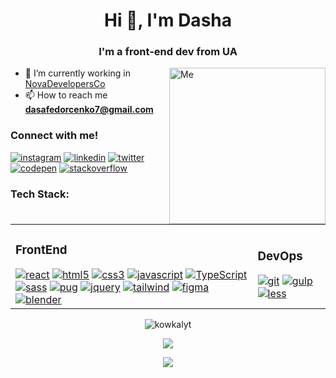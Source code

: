 <h1 align="center">Hi 👋, I'm Dasha</h1>
<h3 align="center">I'm a front-end dev from UA</h3>
<img align="right" alt="Me" width="250" src="https://cdn.dribbble.com/users/1857592/screenshots/3848396/character-typing.gif">

- 🔭 I’m currently working in [NovaDevelopersCo](https://github.com/NovaDevelopersCo)
- 📫 How to reach me **dasafedorcenko7@gmail.com**

<h3 align="left">Connect with me!</h3>
<p align="left">
<a href="https://instagram.com/dasha_fedorchenko_" target="blank"><img src="https://skillicons.dev/icons?i=instagram" alt="instagram" /></a>
<a href="https://fb.com/дарья федорченко" target="blank"<img src="https://skillicons.dev/icons?i=fb" alt="facebook" /></a>
<a href="https://www.linkedin.com/in/dasha-fedorchenko-3b294a290/" target="blank"><img src="https://skillicons.dev/icons?i=linkedin" alt="linkedin" /></a>
<a href="https://twitter.com/fedorchenko dasha" target="blank"><img src="https://skillicons.dev/icons?i=twitter" alt="twitter" /></a>
<a href="https://codepen.io/kowkaLYT" target="_blank" rel="noreferrer"><img src="https://skillicons.dev/icons?i=codepen" alt="codepen" /></a>
<a href="https://stackexchange.com/users/36801597/dasha" target="blank rel="noreferrer"><img src="https://skillicons.dev/icons?i=stackoverflow" alt="stackoverflow" /></a>
</p>

<h3 align="left">Tech Stack:</h3>
<table>
  <tr>
<p align="left"> 
 <td>
  <h3> FrontEnd </h3>
  <a href="https://reactjs.org/" target="_blank"><img src="https://skillicons.dev/icons?i=react" alt="react" /></a>
  <a href="https://www.w3.org/html/" target="_blank" rel="noreferrer"><img src="https://skillicons.dev/icons?i=html" alt="html5" /></a>
  <a href="https://www.w3schools.com/css/" target="_blank" rel="noreferrer"><img src="https://skillicons.dev/icons?i=css" alt="css3" /></a>
  <a href="https://developer.mozilla.org/en-US/docs/Web/JavaScript" target="_blank" rel="noreferrer"><img src="https://skillicons.dev/icons?i=js" alt="javascript" /></a>
  <a href="https://www.typescriptlang.org/" target="_blank"><img src="https://skillicons.dev/icons?i=ts" alt="TypeScript" /></a>
  <a href="https://sass-lang.com" target="_blank" rel="noreferrer"><img src="https://skillicons.dev/icons?i=sass" alt="sass" /></a>
  <a href="http://www.w3.org/2000/svg" target="_blank" rel="noreferrer"><img src="https://skillicons.dev/icons?i=pug" alt="pug" /></a>
  <a href="https://jquery.com" target="_blank" rel="noreferrer"><img src="https://skillicons.dev/icons?i=jquery" alt="jquery" /></a>
  <a href="https://tailwindcss.com/" target="_blank" rel="noreferrer"><img src="https://skillicons.dev/icons?i=tailwind" alt="tailwind" /></a>
  <a href="https://www.figma.com/" target="_blank" rel="noreferrer"><img src="https://skillicons.dev/icons?i=figma" alt="figma" /></a>
  <a href="https://www.blender.org" target="_blank" rel="noreferrer"><img src="https://skillicons.dev/icons?i=blender" alt="blender" /></a>
</td>
  <td>
    <h3>DevOps</h3>
  <a href="https://git-scm.com" target="_blank" rel="noreferrer"><img src="https://skillicons.dev/icons?i=git" alt="git"/></a> 
  <a href="https://gulpjs.com" target="_blank" rel="noreferrer"><img src="https://skillicons.dev/icons?i=gulp" alt="gulp"/></a> 
  <a href="https://lesscss.org" target="_blank" rel="noreferrer"><img src="https://skillicons.dev/icons?i=less" alt="less"/></a> 
  </td>
</p>
  </tr>
</table>
<p align="center"> <img src="https://komarev.com/ghpvc/?username=kowkalyt&label=Profile%20views&color=0e75b6&style=flat" alt="kowkalyt" /> 
<p align="center"> <img src="https://github-readme-stats.vercel.app/api/top-langs/?username=kowkalyt&theme=radical&layout=compact" />
<p align="center"> <img src="https://github-readme-stats.vercel.app/api?username=kowkalyt&show_icons=true&theme=radical" />





